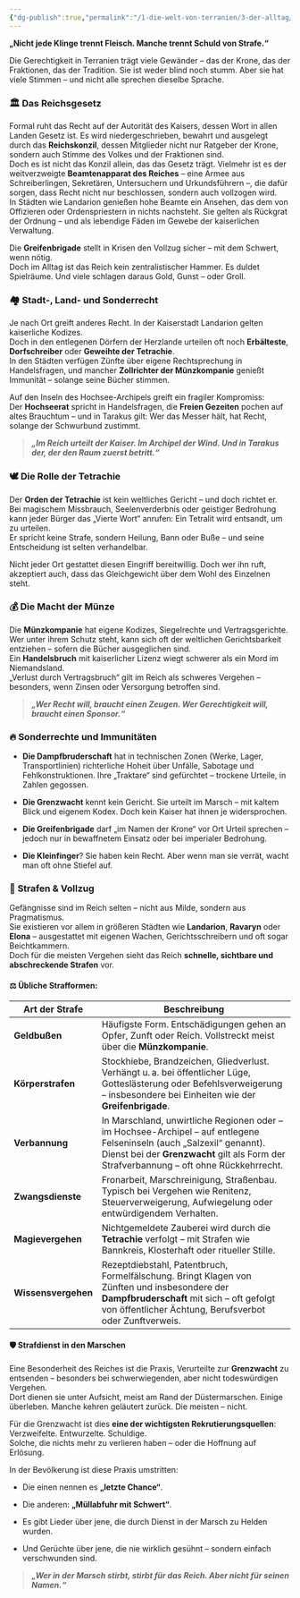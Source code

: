 ```yaml
---
{"dg-publish":true,"permalink":"/1-die-welt-von-terranien/3-der-alltag/rechtsprechung-and-gesetz/"}
---
```


**„Nicht jede Klinge trennt Fleisch. Manche trennt Schuld von Strafe.“**

Die Gerechtigkeit in Terranien trägt viele Gewänder – das der Krone, das der Fraktionen, das der Tradition. Sie ist weder blind noch stumm. Aber sie hat viele Stimmen – und nicht alle sprechen dieselbe Sprache.

### 🏛️ **Das Reichsgesetz**

Formal ruht das Recht auf der Autorität des Kaisers, dessen Wort in allen Landen Gesetz ist. Es wird niedergeschrieben, bewahrt und ausgelegt durch das **Reichskonzil**, dessen Mitglieder nicht nur Ratgeber der Krone, sondern auch Stimme des Volkes und der Fraktionen sind.  
Doch es ist nicht das Konzil allein, das das Gesetz trägt. Vielmehr ist es der weitverzweigte **Beamtenapparat des Reiches** – eine Armee aus Schreiberlingen, Sekretären, Untersuchern und Urkundsführern –, die dafür sorgen, dass Recht nicht nur beschlossen, sondern auch vollzogen wird.  
In Städten wie Landarion genießen hohe Beamte ein Ansehen, das dem von Offizieren oder Ordenspriestern in nichts nachsteht. Sie gelten als Rückgrat der Ordnung – und als lebendige Fäden im Gewebe der kaiserlichen Verwaltung.

Die **Greifenbrigade** stellt in Krisen den Vollzug sicher – mit dem Schwert, wenn nötig.  
Doch im Alltag ist das Reich kein zentralistischer Hammer. Es duldet Spielräume. Und viele schlagen daraus Gold, Gunst – oder Groll.

### 🏘️ **Stadt-, Land- und Sonderrecht**

Je nach Ort greift anderes Recht. In der Kaiserstadt Landarion gelten kaiserliche Kodizes.  
Doch in den entlegenen Dörfern der Herzlande urteilen oft noch **Erbälteste**, **Dorfschreiber** oder **Geweihte der Tetrachie**.  
In den Städten verfügen Zünfte über eigene Rechtsprechung in Handelsfragen, und mancher **Zollrichter der Münzkompanie** genießt Immunität – solange seine Bücher stimmen.

Auf den Inseln des Hochsee-Archipels greift ein fragiler Kompromiss:  
Der **Hochseerat** spricht in Handelsfragen, die **Freien Gezeiten** pochen auf altes Brauchtum – und in Tarakus gilt: Wer das Messer hält, hat Recht, solange der Schwurbund zustimmt.

> **_„Im Reich urteilt der Kaiser. Im Archipel der Wind. Und in Tarakus der, der den Raum zuerst betritt.“_**

### 🕊️ **Die Rolle der Tetrachie**

Der **Orden der Tetrachie** ist kein weltliches Gericht – und doch richtet er.  
Bei magischem Missbrauch, Seelenverderbnis oder geistiger Bedrohung kann jeder Bürger das „Vierte Wort“ anrufen: Ein Tetralit wird entsandt, um zu urteilen.  
Er spricht keine Strafe, sondern Heilung, Bann oder Buße – und seine Entscheidung ist selten verhandelbar.

Nicht jeder Ort gestattet diesen Eingriff bereitwillig. Doch wer ihn ruft, akzeptiert auch, dass das Gleichgewicht über dem Wohl des Einzelnen steht.

### 💰 **Die Macht der Münze**

Die **Münzkompanie** hat eigene Kodizes, Siegelrechte und Vertragsgerichte. Wer unter ihrem Schutz steht, kann sich oft der weltlichen Gerichtsbarkeit entziehen – sofern die Bücher ausgeglichen sind.  
Ein **Handelsbruch** mit kaiserlicher Lizenz wiegt schwerer als ein Mord im Niemandsland.  
„Verlust durch Vertragsbruch“ gilt im Reich als schweres Vergehen – besonders, wenn Zinsen oder Versorgung betroffen sind.

> **_„Wer Recht will, braucht einen Zeugen. Wer Gerechtigkeit will, braucht einen Sponsor.“_**

### 🔥 **Sonderrechte und Immunitäten**

- **Die Dampfbruderschaft** hat in technischen Zonen (Werke, Lager, Transportlinien) richterliche Hoheit über Unfälle, Sabotage und Fehlkonstruktionen. Ihre „Traktare“ sind gefürchtet – trockene Urteile, in Zahlen gegossen.

- **Die Grenzwacht** kennt kein Gericht. Sie urteilt im Marsch – mit kaltem Blick und eigenem Kodex. Doch kein Kaiser hat ihnen je widersprochen.

- **Die Greifenbrigade** darf „im Namen der Krone“ vor Ort Urteil sprechen – jedoch nur in bewaffnetem Einsatz oder bei imperialer Bedrohung.  

- **Die Kleinfinger**? Sie haben kein Recht. Aber wenn man sie verrät, wacht man oft ohne Stiefel auf.


### 🔨 **Strafen & Vollzug** 

Gefängnisse sind im Reich selten – nicht aus Milde, sondern aus Pragmatismus.  
Sie existieren vor allem in größeren Städten wie **Landarion**, **Ravaryn** oder **Elona** – ausgestattet mit eigenen Wachen, Gerichtsschreibern und oft sogar Beichtkammern.  
Doch für die meisten Vergehen sieht das Reich **schnelle, sichtbare und abschreckende Strafen** vor.

#### ⚖️ **Übliche Strafformen:**

|Art der Strafe|Beschreibung|
|---|---|
|**Geldbußen**|Häufigste Form. Entschädigungen gehen an Opfer, Zunft oder Reich. Vollstreckt meist über die **Münzkompanie**.|
|**Körperstrafen**|Stockhiebe, Brandzeichen, Gliedverlust. Verhängt u. a. bei öffentlicher Lüge, Gotteslästerung oder Befehlsverweigerung – insbesondere bei Einheiten wie der **Greifenbrigade**.|
|**Verbannung**|In Marschland, unwirtliche Regionen oder – im Hochsee-Archipel – auf entlegene Felseninseln (auch „Salzexil“ genannt). Dienst bei der **Grenzwacht** gilt als Form der Strafverbannung – oft ohne Rückkehrrecht.|
|**Zwangsdienste**|Fronarbeit, Marschreinigung, Straßenbau. Typisch bei Vergehen wie Renitenz, Steuerverweigerung, Aufwiegelung oder entwürdigendem Verhalten.|
|**Magievergehen**|Nichtgemeldete Zauberei wird durch die **Tetrachie** verfolgt – mit Strafen wie Bannkreis, Klosterhaft oder ritueller Stille.|
|**Wissensvergehen**|Rezeptdiebstahl, Patentbruch, Formelfälschung. Bringt Klagen von Zünften und insbesondere der **Dampfbruderschaft** mit sich – oft gefolgt von öffentlicher Ächtung, Berufsverbot oder Zunftverweis.|

#### 🛡️ **Strafdienst in den Marschen**

Eine Besonderheit des Reiches ist die Praxis, Verurteilte zur **Grenzwacht** zu entsenden – besonders bei schwerwiegenden, aber nicht todeswürdigen Vergehen.  
Dort dienen sie unter Aufsicht, meist am Rand der Düstermarschen. Einige überleben. Manche kehren geläutert zurück. Die meisten – nicht.

Für die Grenzwacht ist dies **eine der wichtigsten Rekrutierungsquellen**:  
Verzweifelte. Entwurzelte. Schuldige.  
Solche, die nichts mehr zu verlieren haben – oder die Hoffnung auf Erlösung.

In der Bevölkerung ist diese Praxis umstritten:

- Die einen nennen es **„letzte Chance“**.

- Die anderen: **„Müllabfuhr mit Schwert“**.

- Es gibt Lieder über jene, die durch Dienst in der Marsch zu Helden wurden.

- Und Gerüchte über jene, die nie wirklich gesühnt – sondern einfach verschwunden sind.


> **_„Wer in der Marsch stirbt, stirbt für das Reich. Aber nicht für seinen Namen.“_**